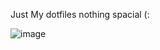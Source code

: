 Just My dotfiles nothing spacial (:

![image](https://github.com/user-attachments/assets/9429b49b-e818-4d47-8abf-e7b514fe0d7e)
